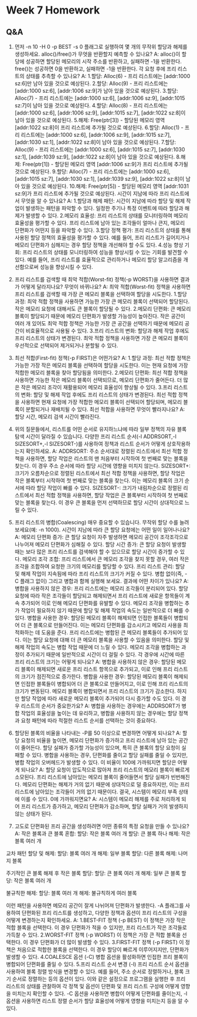 # Week 7 Homework

## Q&A

1. 먼저 -n 10 -H 0 -p BEST -s 0 플래그로 실행하여 몇 개의 무작위 할당과 해제를 생성하세요.
alloc()/free()가 무엇을 반환할지 예측할 수 있나요? 
A: alloc()이 할당에 성공하면 할당된 메모리의 시작 주소를 반환하고, 실패하면 -1을 반환한다. 
free()는 성공하면 0을 반환하고, 실패하면 -1을 반환한다.
각 요청 후에 프리 리스트의 상태를 추측할 수 있나요? 
A:
1.할당: Alloc(6) - 프리 리스트에는 [addr:1000 sz:6]만 남아 있을 것으로 예상된다.
2.할당: Alloc(9) - 프리 리스트에는 [addr:1000 sz:6], [addr:1006 sz:9]가 남아 있을 것으로 예상된다.
3.할당: Alloc(7) - 프리 리스트에는 [addr:1000 sz:6], [addr:1006 sz:9], [addr:1015 sz:7]이 남아 있을 것으로 예상된다.
4.할당: Alloc(8) - 프리 리스트에는 [addr:1000 sz:6], [addr:1006 sz:9], [addr:1015 sz:7], [addr:1022 sz:8]이 남아 있을 것으로 예상된다.
5.해제: Free(ptr[3]) - 할당된 메모리 영역 [addr:1022 sz:8]이 프리 리스트에 추가될 것으로 예상된다.
6.할당: Alloc(1) - 프리 리스트에는 [addr:1000 sz:6], [addr:1006 sz:9], [addr:1015 sz:7], [addr:1030 sz:1], [addr:1022 sz:8]이 남아 있을 것으로 예상된다.
7.할당: Alloc(9) - 프리 리스트에는 [addr:1000 sz:6], [addr:1015 sz:7], [addr:1030 sz:1], [addr:1039 sz:9], [addr:1022 sz:8]이 남아 있을 것으로 예상된다.
8.해제: Free(ptr[1]) - 할당된 메모리 영역 [addr:1006 sz:9]가 프리 리스트에 추가될 것으로 예상된다.
9.할당: Alloc(7) - 프리 리스트에는 [addr:1000 sz:6], [addr:1015 sz:7], [addr:1030 sz:1], [addr:1039 sz:9], [addr:1022 sz:8]이 남아 있을 것으로 예상된다.
10.해제: Free(ptr[5]) - 할당된 메모리 영역 [addr:1031 sz:9]가 프리 리스트에 추가될 것으로 예상된다.
시간이 지남에 따라 프리 리스트에서 무엇을 알 수 있나요?
A:
1.할당과 해제 패턴: 시간이 지남에 따라 할당 및 해제 작업이 발생하는 패턴을 파악할 수 있다. 일정한 주기나 특정 이벤트에 따라 할당과 해제가 발생할 수 있다.
2.메모리 효율성: 프리 리스트의 상태를 모니터링하여 메모리 효율성을 평가할 수 있다. 프리 리스트에 남아 있는 조각들이 얼마나 큰지, 메모리 단편화가 어떤지 등을 파악할 수 있다.
3.할당 정책 평가: 프리 리스트의 상태를 통해 사용된 할당 정책의 효율성을 평가할 수 있다. 예를 들어, 프리 리스트가 길어지거나 메모리 단편화가 심해지는 경우 할당 정책을 개선해야 할 수도 있다.
4.성능 향상 기회: 프리 리스트의 상태를 모니터링하여 성능을 향상시킬 수 있는 기회를 발견할 수 있다. 예를 들어, 프리 리스트를 효율적으로 관리하거나 메모리 할당 알고리즘을 개선함으로써 성능을 향상시킬 수 있다.

2. 프리 리스트를 검색할 때 최악 적합(Worst-fit) 정책(-p WORST)을 사용하면 결과가 어떻게 달라지나요? 무엇이 바뀌나요?
A: 최악 적합(Worst-fit) 정책을 사용하면 프리 리스트를 검색할 때 가장 큰 메모리 블록을 선택하여 할당을 시도한다.
1.할당 과정: 최악 적합 정책을 사용하면 가능한 가장 큰 메모리 블록이 선택되어 할당된다. 작은 메모리 요청에 대해서도 큰 블록이 할당될 수 있다.
2.메모리 단편화: 큰 메모리 블록이 할당되기 때문에 메모리 단편화가 발생할 가능성이 높아진다. 작은 공간이 여러 개 있어도 최악 적합 정책은 가능한 가장 큰 공간을 선택하기 때문에 메모리 공간이 비효율적으로 사용될 수 있다.
3.프리 리스트의 변화: 할당과 해제 작업 후에도 프리 리스트의 상태가 변경된다. 최악 적합 정책을 사용하면 가장 큰 메모리 블록이 우선적으로 선택되어 제거되거나 분할될 수 있다.

3. 최선 적합(First-fit) 정책(-p FIRST)은 어떤가요?
A:
1.할당 과정: 최선 적합 정책은 가능한 가장 작은 메모리 블록을 선택하여 할당을 시도한다. 이는 현재 요청에 가장 적합한 메모리 블록을 찾아 할당됨을 의미한다.
2.메모리 단편화: 최선 적합 정책을 사용하면 가능한 작은 메모리 블록이 선택되므로, 메모리 단편화가 줄어든다. 더 많은 작은 메모리 조각이 재활용되어 메모리 효율성이 향상될 수 있다.
3.프리 리스트의 변화: 할당 및 해제 작업 후에도 프리 리스트의 상태가 변경된다. 최선 적합 정책을 사용하면 현재 요청에 가장 적합한 메모리 블록이 선택되어 할당되며, 메모리 블록이 분할되거나 재배치될 수 있다.
최선 적합을 사용하면 무엇이 빨라지나요?
A: 할당 시간, 메모리 검색 시간이 빨라진다. 

4. 위의 질문들에서, 리스트를 어떤 순서로 유지하느냐에 따라 일부 정책의 자유 블록 탐색 시간이 달라질 수 있습니다.
다양한 프리 리스트 순서(-l ADDRSORT,-l SIZESORT+,-l SIZESORT-)를 사용하여 정책과 리스트 순서가 어떻게 상호작용하는지 확인하세요.
A: 
ADDRSORT:
주소 순서대로 정렬된 리스트에서 최선 적합 정책을 사용하면, 할당 작업은 리스트의 맨 처음부터 시작하여 첫 번째로 맞는 블록을 찾는다. 이 경우 주소 순서에 따라 할당 시간에 영향을 미치지 않는다.
SIZESORT+:
크기가 오름차순으로 정렬된 리스트에서 최선 적합 정책을 사용하면, 할당 작업은 작은 블록부터 시작하여 첫 번째로 맞는 블록을 찾는다. 이는 메모리 블록의 크기 순서에 따라 할당 작업이 빠를 수 있다.
SIZESORT-:
크기가 내림차순으로 정렬된 리스트에서 최선 적합 정책을 사용하면, 할당 작업은 큰 블록부터 시작하여 첫 번째로 맞는 블록을 찾는다. 이 경우 큰 블록을 먼저 선택하므로 할당 시간이 상대적으로 느릴 수 있다.

5. 프리 리스트의 병합(Coalescing) 매우 중요할 수 있습니다. 무작위 할당 수를 늘려보세요(예: -n 1000). 
시간이 지남에 따라 큰 할당 요청에는 어떤 일이 일어나나요? 
A: 
메모리 단편화 증가: 큰 할당 요청이 자주 발생하면 메모리 공간이 조각조각으로 나누어져 메모리 단편화가 심해질 수 있다.
할당 시간 증가: 큰 할당 요청이 발생할 때는 보다 많은 프리 리스트를 검색해야 할 수 있으므로 할당 시간이 증가할 수 있다.
메모리 조각 조합: 프리 리스트에서 큰 메모리 조각을 찾지 못할 경우, 여러 작은 조각을 조합하여 요청한 크기의 메모리를 할당할 수 있다.
프리 리스트 관리: 할당 및 해제 작업이 지속됨에 따라 프리 리스트의 크기가 커질 수 있다.
병합 없이(즉, -C 플래그 없이) 그리고 병합과 함께 실행해 보세요. 결과에 어떤 차이가 있나요? 
A: 
병합을 사용하지 않은 경우:
프리 리스트에는 메모리 조각들이 분리되어 있다. 
할당 요청에 따라 작은 조각들이 할당되고 해제되면서 프리 리스트에 새로운 항목들이 계속 추가되어 이로 인해 메모리 단편화를 유발할 수 있다.
메모리 조각을 병합하는 추가 작업이 필요하지 않기 때문에 할당 및 해제 작업의 속도는 일반적으로 더 빠를 수 있다.
병합을 사용한 경우:
할당된 메모리 블록이 해제되면 인접한 블록들이 병합되어 더 큰 블록으로 만들어진다. 이는 메모리 단편화를 감소시키고 메모리 사용을 최적화하는 데 도움을 준다.
프리 리스트에는 병합된 큰 메모리 블록들이 추가되어 있다. 이는 할당 요청에 대해 더 큰 메모리 블록을 사용할 수 있음을 의미한다.
할당 및 해제 작업의 속도는 병합 작업 때문에 더 느릴 수 있다. 메모리 조각을 병합하는 과정이 추가되기 때문에 일반적으로 시간이 더 걸릴 수 있다.
각 경우에 시간에 따른 프리 리스트의 크기는 어떻게 되나요? 
A: 
병합을 사용하지 않은 경우:
할당된 메모리 블록이 해제되면 새로운 프리 리스트 항목으로 추가되고, 이로 인해 프리 리스트의 크기가 점진적으로 증가한다.
병합을 사용한 경우:
할당된 메모리 블록이 해제되면 인접한 블록들이 병합되어 더 큰 블록으로 만들어지고, 이로 인해 프리 리스트의 크기가 변동된다. 메모리 블록이 병합되면서 프리 리스트의 크기가 감소한다. 하지만 할당 작업에 따라 새로운 메모리 블록이 추가되어 다시 증가할 수도 있다.
이 경우 리스트의 순서가 중요한가요?
A: 병합을 사용하는 경우에는 ADDRSORT가 병합 작업의 효율성을 높이는 데 유리하고, 병합을 사용하지 않는 경우에는 할당 정책과 요청 패턴에 따라 적절한 리스트 순서를 선택하는 것이 중요하다.

6. 할당된 블록의 비율을 나타내는 -P를 50 이상으로 변경하면 어떻게 되나요?
A: 할당 요청의 비율을 높이면, 메모리 단편화가 증가하고 프리 리스트에 남아 있는 공간이 줄어든다.
할당 실패가 증가할 가능성이 있으며, 특히 큰 블록의 할당 요청이 실패할 수 있다.
병합을 사용하는 경우, 단편화를 줄이고 할당 실패를 줄일 수 있지만, 병합 작업의 오버헤드가 발생할 수 있다.
이 비율이 100에 가까워지면 할당은 어떻게 되나요? 
A: 할당 요청이 압도적으로 많아져 프리 리스트의 메모리 블록이 빠르게 소모된다.
프리 리스트에 남아있는 메모리 블록이 줄어들면서 할당 실패가 빈번해진다.
메모리 단편화는 해제가 거의 없기 때문에 상대적으로 덜 중요하지만, 이는 프리 리스트에 남아있는 조각들이 거의 없기 때문이다.
결국, 시스템이 메모리 부족 상태에 이를 수 있다.
0에 가까워지면요?
A: 시스템이 메모리 해제를 주로 처리하게 되어 프리 리스트가 증가하고, 메모리 단편화가 감소하며, 할당 실패가 거의 발생하지 않는 상태가 된다.

7. 고도로 단편화된 프리 공간을 생성하려면 어떤 종류의 특정 요청을 만들 수 있나요? 
A: 
작은 블록과 큰 블록 혼합:
할당: 작은 블록 여러 개
할당: 큰 블록 하나
해제: 작은 블록 여러 개

교차 패턴 할당 및 해제:
할당: 블록 여러 개
해제: 일부 블록
할당: 다른 블록
해제: 나머지 블록

주기적인 큰 블록 해제 후 작은 블록 할당:
할당: 큰 블록 여러 개
해제: 일부 큰 블록
할당: 작은 블록 여러 개

불규칙한 해제:
할당: 블록 여러 개
해제: 불규칙하게 여러 블록

이런 패턴을 사용하면 메모리 공간이 잘게 나뉘어져 단편화가 발생한다. 
-A 플래그를 사용하여 단편화된 프리 리스트를 생성하고, 다양한 정책과 옵션이 프리 리스트의 구성을 어떻게 변경하는지 확인하세요.
A: 
1.BEST-FIT 정책 (-p BEST)
이 정책은 가장 작은 적합 블록을 선택한다. 이 경우 단편화가 적을 수 있지만, 프리 리스트가 작은 조각들로 가득찰 수 있다.
2.WORST-FIT 정책 (-p WORST)
이 정책은 가장 큰 적합 블록을 선택한다. 이 경우 단편화가 더 많이 발생할 수 있다.
3.FIRST-FIT 정책 (-p FIRST)
이 정책은 처음으로 적합한 블록을 선택한다. 이 경우 할당이 빠르게 이루어지지만, 단편화가 발생할 수 있다.
4.COALESCE 옵션 (-C)
병합 옵션을 활성화하면 인접한 프리 블록이 병합되어 단편화를 줄일 수 있다.
5.프리 리스트 순서 변경 (-l)
프리 리스트 순서 옵션을 사용하여 블록 정렬 방식을 변경할 수 있다. 예를 들어, 주소 순서로 정렬하거나, 블록 크기 순서로 정렬하는 등의 옵션이 있다.
이와 같은 설정으로 프로그램을 실행한 후 프리 리스트의 상태를 관찰하여 각 정책 및 옵션이 단편화 및 프리 리스트 구성에 어떻게 영향을 미치는지 확인할 수 있다. -C 옵션을 사용하면 병합이 어떻게 단편화를 줄이는지, -l 옵션을 사용하면 리스트 정렬 순서가 할당 효율성에 어떻게 영향을 미치는지 등을 알 수 있다.

